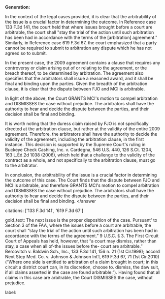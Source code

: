 **Generation:**

 <answer>
In the context of the legal cases provided, it is clear that the arbitrability of the issue is a crucial factor in determining the outcome. In Reference case 133 F.3d 141, the court held that where issues brought before a court are arbitrable, the court shall "stay the trial of the action until such arbitration has been had in accordance with the terms of the [arbitration] agreement." Similarly, in Reference case 619 F.3d 67, the court emphasized that a party cannot be required to submit to arbitration any dispute which he has not agreed so to submit.

In the present case, the 2009 agreement contains a clause that requires any controversy or claim arising out of or relating to the agreement, or the breach thereof, to be determined by arbitration. The agreement also specifies that the arbitrators shall issue a reasoned award, and it shall be final and binding upon the parties. Given the breadth of the arbitration clause, it is clear that the dispute between FJO and MCI is arbitrable.

In light of the above, the Court GRANTS MCI's motion to compel arbitration and DISMISSES the case without prejudice. The arbitrators shall have the authority to hear and decide the dispute between the parties, and their decision shall be final and binding.

It is worth noting that the duress claim raised by FJO is not specifically directed at the arbitration clause, but rather at the validity of the entire 2009 agreement. Therefore, the arbitrators shall have the authority to decide the validity of the agreement, including the arbitration clause, in the first instance. This decision is supported by the Supreme Court's ruling in Buckeye Check Cashing, Inc. v. Cardegna, 546 U.S. 440, 126 S.Ct. 1204, 163 L.Ed.2d 1038 (2006), which held that a challenge to the validity of the contract as a whole, and not specifically to the arbitration clause, must go to the arbitrator.

In conclusion, the arbitrability of the issue is a crucial factor in determining the outcome of this case. The Court finds that the dispute between FJO and MCI is arbitrable, and therefore GRANTS MCI's motion to compel arbitration and DISMISSES the case without prejudice. The arbitrators shall have the authority to hear and decide the dispute between the parties, and their decision shall be final and binding. </answer

citations: ['133 F.3d 141', '619 F.3d 67']

gold_text: The next issue is the proper disposition of the case. Pursuant' to Section 3 of the FAA, where the issues before a court are arbitrable, the court shall “stay the trial of the action until such arbitration has been had in accordance with the terms of the agreement.” 9 U.S.C. § 3. The First Circuit Court of Appeals has held, however, that “a court may dismiss, rather than stay, a case when all of-the issues before the- court are arbitrable.” Bercovitch v. Baldwin Sch., Inc., 133 F.3d 141, 156 n. 21 (1st Cir.1998); accord Next Step Med. Co. v. Johnson & Johnson Int’l, 619 F.3d 67, 71 (1st Cir.2010) (“Where one side is entitled to arbitration of a claim brought in court; in this circuit a district court can, in its discretion, choose to. dismiss, the daw suit, if all claims asserted in the case are found arbitrable.”). Having found that all claims in this case are arbitrable, the Court DISMISSES the case, without prejudice.

label: 